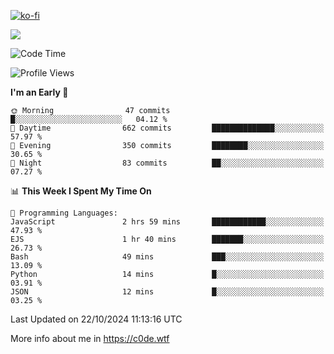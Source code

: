 [![ko-fi](https://ko-fi.com/img/githubbutton_sm.svg)](https://ko-fi.com/Z8Z4Y2LKX)

<a href="https://wakatime.com"><img src="https://wakatime.com/share/@c0dezin/b7f18a7c-ab3a-40b8-8bc7-b1b7bf71f1d6.svg" /></a>

<!--START_SECTION:waka-->
![Code Time](http://img.shields.io/badge/Code%20Time-129%20hrs%2039%20mins-blue)

![Profile Views](http://img.shields.io/badge/Profile%20Views-2-blue)

**I'm an Early 🐤** 

```text
🌞 Morning                47 commits          █░░░░░░░░░░░░░░░░░░░░░░░░   04.12 % 
🌆 Daytime                662 commits         ██████████████░░░░░░░░░░░   57.97 % 
🌃 Evening                350 commits         ████████░░░░░░░░░░░░░░░░░   30.65 % 
🌙 Night                  83 commits          ██░░░░░░░░░░░░░░░░░░░░░░░   07.27 % 
```


📊 **This Week I Spent My Time On** 

```text
💬 Programming Languages: 
JavaScript               2 hrs 59 mins       ████████████░░░░░░░░░░░░░   47.93 % 
EJS                      1 hr 40 mins        ███████░░░░░░░░░░░░░░░░░░   26.73 % 
Bash                     49 mins             ███░░░░░░░░░░░░░░░░░░░░░░   13.09 % 
Python                   14 mins             █░░░░░░░░░░░░░░░░░░░░░░░░   03.91 % 
JSON                     12 mins             █░░░░░░░░░░░░░░░░░░░░░░░░   03.25 % 
```


 Last Updated on 22/10/2024 11:13:16 UTC
<!--END_SECTION:waka-->

More info about me in https://c0de.wtf
